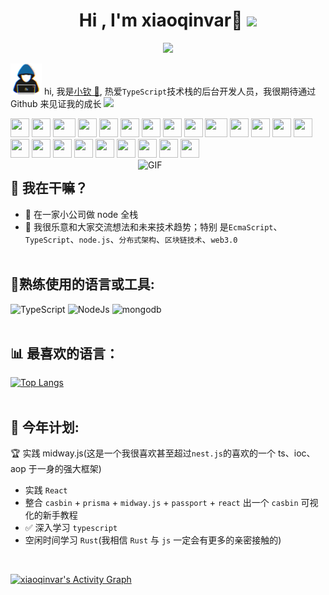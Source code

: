 <h1 align="center"><b>Hi , I'm xiaoqinvar🐸 </b><img src="https://media.giphy.com/media/hvRJCLFzcasrR4ia7z/giphy.gif" width="35"></h1>
<p align="center">
  <a href="https://github.com/DenverCoder1/readme-typing-svg"><img src="https://readme-typing-svg.herokuapp.com?font=Time+New+Roman&color=cyan&size=25&center=true&vCenter=true&width=600&height=100&lines=Assalamu+O+Alaikum+Warahmatullah..&hearts;++;Self-taught+Front-End+Developer,;Computer+Science+Student,;CTF+Newbie,;Active+Learner/Researcher,;Love+to+learn+new+stuffs..<3"></a>
</p>

<picture><img src = "https://github.com/0xAbdulKhalid/0xAbdulKhalid/raw/main/assets/mdImages/about_me.gif" width = 50px></picture>
hi, 我是[小钦 🐸](https://github.com/JYbill/), 热爱`TypeScript`技术栈的后台开发人员，我很期待通过
Github 来见证我的成长
<img src="https://user-images.githubusercontent.com/73097560/115834477-dbab4500-a447-11eb-908a-139a6edaec5c.gif" />

<div>
    <img src="https://cultofthepartyparrot.com/parrots/hd/githubparrot.gif" width="30" height="30"/>
    <img src="https://cultofthepartyparrot.com/flags/hd/indiaparrot.gif" width="30" height="30"/>
    <img src="https://cultofthepartyparrot.com/parrots/asyncparrot.gif" width="36" height="30"/>
    <img src="https://cultofthepartyparrot.com/parrots/hd/60fpsparrot.gif" width="30" height="30"/>
    <img src="https://cultofthepartyparrot.com/parrots/hd/jumpingparrot.gif" width="30" height="30"/>
    <img src="https://cultofthepartyparrot.com/parrots/hd/opensourceparrot.gif" width="30" height="30"/>
    <img src="https://cultofthepartyparrot.com/parrots/hd/dealwithitnowparrot.gif" width="30" height="30"/>
    <img src="https://cultofthepartyparrot.com/parrots/hd/hypnoparrotlight.gif" width="30" height="30"/>
    <img src="https://cultofthepartyparrot.com/parrots/databaseparrot.gif" width="30" height="30"/>
    <img src="https://cultofthepartyparrot.com/parrots/fixparrot.gif" width="36" height="30"/>
    <img src="https://cultofthepartyparrot.com/parrots/hd/laptop_parrot.gif" width="30" height="30"/>
    <img src="https://cultofthepartyparrot.com/parrots/hd/spinningparrot.gif" width="30" height="30"/>
    <img src="https://cultofthepartyparrot.com/parrots/hd/levitationparrot.gif" width="30" height="30"/>
    <img src="https://cultofthepartyparrot.com/parrots/hd/meldparrot.gif" width="30" height="30"/>
    <img src="https://cultofthepartyparrot.com/parrots/slomoparrot.gif" width="30" height="30"/>
    <img src="https://cultofthepartyparrot.com/parrots/hd/moonwalkingparrot.gif" width="30" height="30"/>
    <img src="https://cultofthepartyparrot.com/parrots/hd/stableparrot.gif" width="30" height="30"/>
    <img src="https://cultofthepartyparrot.com/parrots/hd/scienceparrot.gif" width="30" height="30"/>
    <img src="https://cultofthepartyparrot.com/parrots/hd/pirateparrot.gif" width="30" height="30"/>
    <img src="https://cultofthepartyparrot.com/parrots/hd/footballparrot.gif" width="30" height="30"/>
    <img src="https://cultofthepartyparrot.com/parrots/hd/illuminatiparrot.gif" width="30" height="30"/>
    <img src="https://cultofthepartyparrot.com/parrots/hd/hypnoparrotdark.gif" width="30" height="30"/>
    <img src="https://cultofthepartyparrot.com/parrots/hd/mustacheparrot.gif" width="30" height="30"/>
</div>
<img align="right" alt="GIF" src="https://camo.githubusercontent.com/bb27b9c1df90df738e91a54665d3adb08f60583fad2f266ffbde14508e6dc918/68747470733a2f2f692e70696e696d672e636f6d2f6f726967696e616c732f65342f32362f37302f65343236373032656466383734623138316163656431653266613563366364652e676966" width="300" />

## 🤔️ 我在干嘛？

- 💼 在一家小公司做 node 全栈
- 💬 我很乐意和大家交流想法和未来技术趋势；特别
  是`EcmaScript`、`TypeScript`、`node.js`、`分布式架构`、`区块链技术`、`web3.0` <br/><br/>

## 🔧**熟练使用的语言或工具:**

<img alt="TypeScript" src="https://img.shields.io/badge/-TypeScript-blue?logo=Typescript&logoColor=black">
<img alt="NodeJs" src="https://img.shields.io/badge/-NodeJS-green?logo=node.js&Color=white">
<img alt="mongodb" src="https://img.shields.io/badge/-mongoDb-green?logo=mongodb&logoColor=white">
<br/><br/>

## 📊 **最喜欢的语言：**

[![Top Langs](https://github-readme-stats.vercel.app/api/top-langs/?username=anuraghazra&layout=compact&hide=html,javascript,css,GLSL,Astro)](https://github.com/anuraghazra/github-readme-stats)
<br/><br/>

## 🚧 **今年计划:**

<!-- TODO-IST:START -->

🏆 实践 midway.js(这是一个我很喜欢甚至超过`nest.js`的喜欢的一个 ts、ioc、aop 于一身的强大框架)

- 实践 `React`
- 整合 `casbin` + `prisma` + `midway.js` + `passport` + `react` 出一个 `casbin` 可视化的新手教程
- ✅ 深入学习 `typescript`
- 空闲时间学习 `Rust`(我相信 `Rust` 与 `js` 一定会有更多的亲密接触的)

<p align="center"> <img src="https://github-readme-stats.vercel.app/api?username=JYbill&show_icons=true&theme=gotham" alt="" />

<a href="https://github.com/JYBill"><img alt="xiaoqinvar's Activity Graph" src="https://activity-graph.herokuapp.com/graph?username=JYBill&custom_title=xiaoqinvar's%20Contribution%20Graph&theme=react-dark" /></a>
